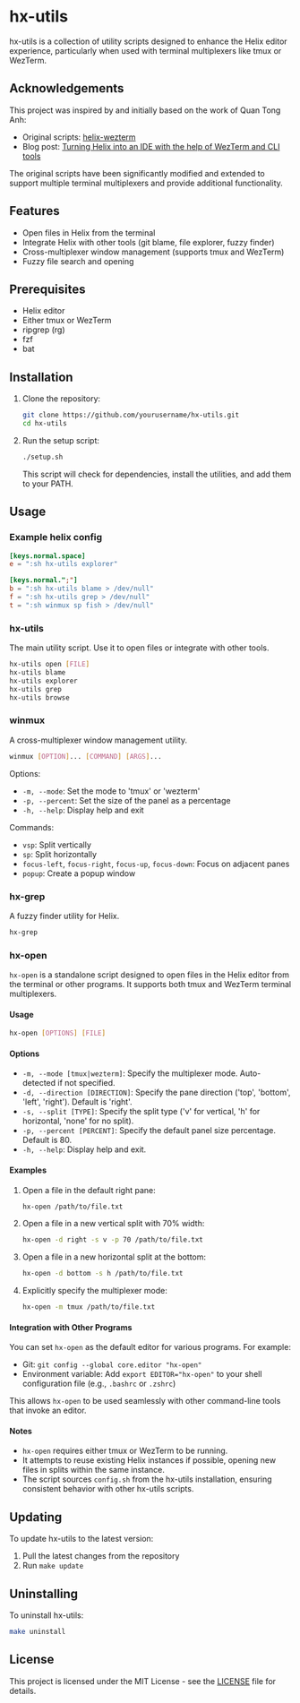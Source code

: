 # hx-utils

hx-utils is a collection of utility scripts designed to enhance the Helix editor experience, particularly when used with terminal multiplexers like tmux or WezTerm.

## Acknowledgements

This project was inspired by and initially based on the work of Quan Tong Anh:

- Original scripts: [helix-wezterm](https://github.com/quantonganh/helix-wezterm)
- Blog post: [Turning Helix into an IDE with the help of WezTerm and CLI tools](https://quantonganh.com/2023/08/19/turn-helix-into-ide.md)

The original scripts have been significantly modified and extended to support multiple terminal multiplexers and provide additional functionality.

## Features

- Open files in Helix from the terminal
- Integrate Helix with other tools (git blame, file explorer, fuzzy finder)
- Cross-multiplexer window management (supports tmux and WezTerm)
- Fuzzy file search and opening

## Prerequisites

- Helix editor
- Either tmux or WezTerm
- ripgrep (rg)
- fzf
- bat

## Installation

1. Clone the repository:
   ```bash
   git clone https://github.com/yourusername/hx-utils.git
   cd hx-utils
   ```

2. Run the setup script:
   ```bash
   ./setup.sh
   ```

   This script will check for dependencies, install the utilities, and add them to your PATH.

## Usage

### Example helix config

```toml
[keys.normal.space]
e = ":sh hx-utils explorer"

[keys.normal.";"]
b = ":sh hx-utils blame > /dev/null"
f = ":sh hx-utils grep > /dev/null"
t = ":sh winmux sp fish > /dev/null"
```

### hx-utils

The main utility script. Use it to open files or integrate with other tools.

```bash
hx-utils open [FILE]
hx-utils blame
hx-utils explorer
hx-utils grep
hx-utils browse
```

### winmux

A cross-multiplexer window management utility.

```bash
winmux [OPTION]... [COMMAND] [ARGS]...
```

Options:
- `-m, --mode`: Set the mode to 'tmux' or 'wezterm'
- `-p, --percent`: Set the size of the panel as a percentage
- `-h, --help`: Display help and exit

Commands:
- `vsp`: Split vertically
- `sp`: Split horizontally
- `focus-left`, `focus-right`, `focus-up`, `focus-down`: Focus on adjacent panes
- `popup`: Create a popup window

### hx-grep

A fuzzy finder utility for Helix.

```bash
hx-grep
```

### hx-open

`hx-open` is a standalone script designed to open files in the Helix editor from the terminal or other programs. It supports both tmux and WezTerm terminal multiplexers.

#### Usage

```bash
hx-open [OPTIONS] [FILE]
```

#### Options

- `-m, --mode [tmux|wezterm]`: Specify the multiplexer mode. Auto-detected if not specified.
- `-d, --direction [DIRECTION]`: Specify the pane direction ('top', 'bottom', 'left', 'right'). Default is 'right'.
- `-s, --split [TYPE]`: Specify the split type ('v' for vertical, 'h' for horizontal, 'none' for no split).
- `-p, --percent [PERCENT]`: Specify the default panel size percentage. Default is 80.
- `-h, --help`: Display help and exit.

#### Examples

1. Open a file in the default right pane:
   ```bash
   hx-open /path/to/file.txt
   ```

2. Open a file in a new vertical split with 70% width:
   ```bash
   hx-open -d right -s v -p 70 /path/to/file.txt
   ```

3. Open a file in a new horizontal split at the bottom:
   ```bash
   hx-open -d bottom -s h /path/to/file.txt
   ```

4. Explicitly specify the multiplexer mode:
   ```bash
   hx-open -m tmux /path/to/file.txt
   ```

#### Integration with Other Programs

You can set `hx-open` as the default editor for various programs. For example:

- Git: `git config --global core.editor "hx-open"`
- Environment variable: Add `export EDITOR="hx-open"` to your shell configuration file (e.g., `.bashrc` or `.zshrc`)

This allows `hx-open` to be used seamlessly with other command-line tools that invoke an editor.

#### Notes

- `hx-open` requires either tmux or WezTerm to be running.
- It attempts to reuse existing Helix instances if possible, opening new files in splits within the same instance.
- The script sources `config.sh` from the hx-utils installation, ensuring consistent behavior with other hx-utils scripts.

## Updating

To update hx-utils to the latest version:

1. Pull the latest changes from the repository
2. Run `make update`

## Uninstalling

To uninstall hx-utils:

```bash
make uninstall
```

## License

This project is licensed under the MIT License - see the [LICENSE](LICENSE) file for details.
